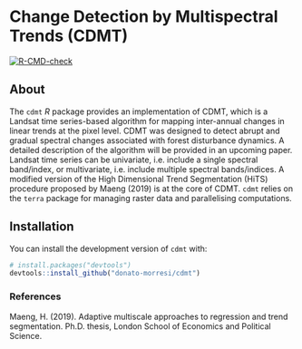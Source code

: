
<!-- README.md is generated from README.Rmd. Please edit that file -->

# Change Detection by Multispectral Trends (CDMT)

<!-- badges: start -->

[![R-CMD-check](https://github.com/donato-morresi/cdmt/workflows/R-CMD-check/badge.svg)](https://github.com/donato-morresi/cdmt/actions)
<!-- badges: end -->

## About

The `cdmt` *R* package provides an implementation of CDMT, which is a
Landsat time series-based algorithm for mapping inter-annual changes in
linear trends at the pixel level. CDMT was designed to detect abrupt and
gradual spectral changes associated with forest disturbance dynamics. A
detailed description of the algorithm will be provided in an upcoming
paper. Landsat time series can be univariate, i.e. include a single
spectral band/index, or multivariate, i.e. include multiple spectral
bands/indices. A modified version of the High Dimensional Trend
Segmentation (HiTS) procedure proposed by Maeng (2019) is at the core of
CDMT. `cdmt` relies on the `terra` package for managing raster data and
parallelising computations.

## Installation

You can install the development version of `cdmt` with:

``` r
# install.packages("devtools")
devtools::install_github("donato-morresi/cdmt")
```

### References

Maeng, H. (2019). Adaptive multiscale approaches to regression and trend
segmentation. Ph.D. thesis, London School of Economics and Political
Science.
